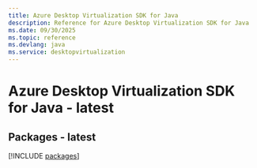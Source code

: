 ```yaml
---
title: Azure Desktop Virtualization SDK for Java
description: Reference for Azure Desktop Virtualization SDK for Java
ms.date: 09/30/2025
ms.topic: reference
ms.devlang: java
ms.service: desktopvirtualization
---
```

# Azure Desktop Virtualization SDK for Java - latest
## Packages - latest
[!INCLUDE [packages](desktop-virtualization-index.md)]